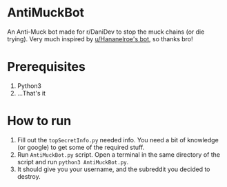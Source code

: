# AntiMuckBot
An Anti-Muck bot made for r/DaniDev to stop the muck chains (or die trying). Very much inspired by [u/Hananelroe's bot](https://www.reddit.com/user/Hananelroe), so thanks bro!

# Prerequisites 
1. Python3
2. ...That's it

# How to run
1. Fill out the `topSecretInfo.py` needed info. You need a bit of knowledge (or google) to get some of the required stuff.
2. Run `AntiMuckBot.py` script. Open a terminal in the same directory of the script and run `python3 AntiMuckBot.py`. 
3. It should give you your username, and the subreddit you decided to destroy.
